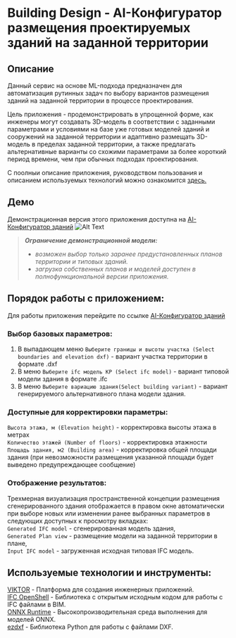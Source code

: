 # Building Design  - AI-Конфигуратор размещения проектируемых зданий на заданной территории
## Описание 
Данный сервис на основе ML-подхода предназначен для автоматизация рутинных задач по выбору вариантов размещения зданий на заданной территории в процессе проектирования.

Цель приложения - продемонстрировать в упрощенной форме, как инженеры могут создавать 3D-модель в соответствии с заданными параметрами и условиями на базе уже готовых моделей зданий и сооружений на заданной территории и адаптивно размещать 3D-модель  в пределах заданной территории, а также предлагать альтернативные варианты со схожими параметрами за более короткий период времени, чем при обычных подходах проектирования.  

С поолныи описание приложения, руководством пользования и описанием используемых технологий  можно ознакомится [здесь.](tech_guideline.docx)
## Демо 
Демонстрационная версия этого приложения доступна на [AI-Конфигуратор зданий](https://cloud.viktor.ai/public/building-design)
![Alt Text](workflow_example-resize.gif)
> **_Ограничение демонстрационной модели:_**
>- _возможен выбор только заранее предустановленных планов территории и типовых зданий._
>- _загрузка собственных планов и моделей доступен в полнофункциональной версии приложения._

## Порядок работы с приложением: 
Для работы приложения перейдите по ссылке  [AI-Конфигуратор зданий](https://cloud.viktor.ai/public/building-design)  
### Выбор базовых параметров:
1. В выпадающем меню `Выберите границы и высоты участка (Select boundaries and elevation dxf)` - вариант участка территории в формате .dxf
2. В меню `Выберите ifc модель КР (Select ifc model)` - вариант типовой модели здания в формате .ifc
3. В меню  `Выберите вариацию здания(Select building variant)` - вариант генерируемого альтернативного плана 
модели здания.
### Доступные для корректировки параметры:
`Высота этажа, м (Elevation height)` - корректировка высоты этажа в метрах  
`Количество этажей (Number of floors)` - корректировка этажности  
`Площадь здания, м2 (Building area)` - корректировка общей площади здания (при невозможности размещения указанной площади будет выведено предупреждающее сообщение)  

### Отображение результатов:  
Трехмерная визуализация пространственной концепции размещения сгенерированного здания отображается в правом окне автоматически при выборе новых или изменении ранее выбранных параметров в следующих доступных к просмотру вкладках:  
`Generated IFC model` - сгенерированная модель здания,  
`Generated Plan view` - размещение модели на заданной территории в плане,  
`Input IFC model` - загруженная исходная типовая IFC модель.  

## Используемые технологии и инструменты:
[VIKTOR](https://www.viktor.ai/) - Платформа для создания инженерных приложений.  
[IFC OpenShell](http://ifcopenshell.org/) - Библиотека с открытым исходным кодом для работы с IFC файлами в BIM.  
[ONNX Runtime](https://onnxruntime.ai/) - Высокопроизводительная среда выполнения для моделей ONNX.  
[ezdxf](https://ezdxf.readthedocs.io/) - Библиотека Python для работы с файлами DXF.  

